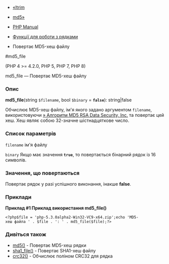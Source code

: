 - [«ltrim](function.ltrim.md)
- [md5»](function.md5.md)

- [PHP Manual](index.md)
- [Функції для роботи з рядками](ref.strings.md)
- Повертає MD5-хеш файлу

#md5_file

(PHP 4 \>= 4.2.0, PHP 5, PHP 7, PHP 8)

md5_file — Повертає MD5-хеш файлу

### Опис

**md5_file**(string `$filename`, bool `$binary` = **`false`**):
string\|false

Обчислює MD5-хеш файлу, ім'я якого задано аргументом `filename`,
використовуючи [» Алгоритм MD5 RSA Data Security, Inc.](http://www.faqs.org/rfcs/rfc1321) та повертає цей хеш. Хеш
являє собою 32-значне шістнадцяткове число.

### Список параметрів

`filename`
ім'я файлу

`binary`
Якщо має значення **`true`**, то повертається бінарний рядок із 16
символів.

### Значення, що повертаються

Повертає рядок у разі успішного виконання, інакше **false**.

### Приклади

**Приклад #1 Приклад використання **md5_file()****

` <?php$file = 'php-5.3.0alpha2-Win32-VC9-x64.zip';echo 'MD5-хеш файла ' . $file . ': ' . md5_file($file);?> `

### Дивіться також

- [md5()](function.md5.md) - Повертає MD5-хеш рядки
- [sha1_file()](function.sha1-file.md) - Повертає SHA1-хеш файлу
- [crc32()](function.crc32.md) - Обчислює поліном CRC32 для рядка
